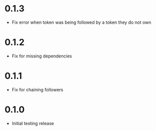 # 0.1.3
- Fix error when token was being followed by a token they do not own

# 0.1.2
- Fix for missing dependencies

# 0.1.1
- Fix for chaining followers

# 0.1.0
- Initial testing release